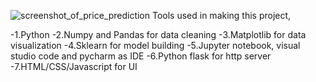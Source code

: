 ![screenshot_of_price_prediction](https://github.com/user-attachments/assets/838cf8d4-d737-42c1-a67a-68e88e65b571)
Tools used in making this project,

-1.Python
-2.Numpy and Pandas for data cleaning
-3.Matplotlib for data visualization
-4.Sklearn for model building
-5.Jupyter notebook, visual studio code and pycharm as IDE
-6.Python flask for http server
-7.HTML/CSS/Javascript for UI
